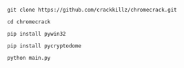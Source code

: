 ```
git clone https://github.com/crackkillz/chromecrack.git
```
```
cd chromecrack
```
```
pip install pywin32
```
```
pip install pycryptodome
```
```
python main.py
```

